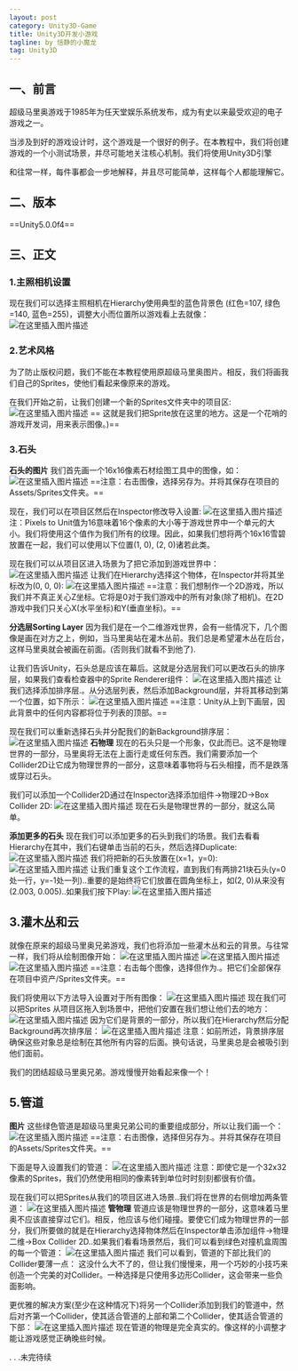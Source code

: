 ```yaml
---
layout: post
category: Unity3D-Game
title: Unity3D开发小游戏
tagline: by 恬静的小魔龙
tag: Unity3D
---
```


## 一、前言
超级马里奥游戏于1985年为任天堂娱乐系统发布，成为有史以来最受欢迎的电子游戏之一。

当涉及到好的游戏设计时，这个游戏是一个很好的例子。在本教程中，我们将创建游戏的一个小测试场景，并尽可能地关注核心机制。我们将使用Unity3D引擎

和往常一样，每件事都会一步地解释，并且尽可能简单，这样每个人都能理解它。

## 二、版本
==Unity5.0.0f4==

## 三、正文
### 1.主照相机设置
现在我们可以选择主照相机在Hierarchy使用典型的蓝色背景色 (红色=107, 绿色=140, 蓝色=255)，调整大小而位置所以游戏看上去就像：
![在这里插入图片描述](https://img-blog.csdnimg.cn/20190912151509687.png?x-oss-process=image/watermark,type_ZmFuZ3poZW5naGVpdGk,shadow_10,text_aHR0cHM6Ly9ibG9nLmNzZG4ubmV0L3E3NjQ0MjQ1Njc=,size_16,color_FFFFFF,t_70)
### 2.艺术风格
为了防止版权问题，我们不能在本教程使用原超级马里奥图片。相反，我们将画我们自己的Sprites，使他们看起来像原来的游戏。

在我们开始之前，让我们创建一个新的Sprites文件夹中的项目区:
![在这里插入图片描述](https://img-blog.csdnimg.cn/20190912151631824.png)
== 这就是我们把Sprite放在这里的地方。这是一个花哨的游戏开发词，用来表示图像。)==

### 3.石头
**石头的图片**
我们首先画一个16x16像素石材绘图工具中的图像，如：
![在这里插入图片描述](https://imgconvert.csdnimg.cn/aHR0cHM6Ly9ub29idHV0cy5jb20vY29udGVudC91bml0eS8yZC1zdXBlci1tYXJpby1icm9zLWdhbWUvc3RvbmUucG5n?x-oss-process=image/format,png)
==注意：右击图像，选择另存为。并将其保存在项目的Assets/Sprites文件夹。==

现在，我们可以在项目区然后在Inspector修改导入设置:
![在这里插入图片描述](https://img-blog.csdnimg.cn/2019091215254274.png?x-oss-process=image/watermark,type_ZmFuZ3poZW5naGVpdGk,shadow_10,text_aHR0cHM6Ly9ibG9nLmNzZG4ubmV0L3E3NjQ0MjQ1Njc=,size_16,color_FFFFFF,t_70)
注：Pixels to Unit值为16意味着16个像素的大小等于游戏世界中一个单元的大小。我们将使用这个值作为我们所有的纹理。因此，如果我们想将两个16x16雪碧放置在一起，我们可以使用以下位置(1, 0), (2, 0)诸若此类。

现在我们可以从项目区进入场景为了把它添加到游戏世界中：
![在这里插入图片描述](https://img-blog.csdnimg.cn/20190912152625134.png?x-oss-process=image/watermark,type_ZmFuZ3poZW5naGVpdGk,shadow_10,text_aHR0cHM6Ly9ibG9nLmNzZG4ubmV0L3E3NjQ0MjQ1Njc=,size_16,color_FFFFFF,t_70)
让我们在Hierarchy选择这个物体，在Inspector并将其坐标改为(0, 0, 0):
![在这里插入图片描述](https://img-blog.csdnimg.cn/20190912152718940.png?x-oss-process=image/watermark,type_ZmFuZ3poZW5naGVpdGk,shadow_10,text_aHR0cHM6Ly9ibG9nLmNzZG4ubmV0L3E3NjQ0MjQ1Njc=,size_16,color_FFFFFF,t_70)
==注意：我们想制作一个2D游戏，所以我们并不真正关心Z坐标。它将是0对于我们游戏中的所有对象(除了相机)。在2D游戏中我们只关心X(水平坐标)和Y(垂直坐标)。==

**分选层Sorting Layer**
因为我们是在一个二维游戏世界，会有一些情况下，几个图像是画在对方之上，例如，当马里奥站在灌木丛前。我们总是希望灌木丛在后台，这样马里奥就会被画在前面。(否则我们就看不到他了).

让我们告诉Unity，石头总是应该在幕后。这就是分选层我们可以更改石头的排序层，如果我们查看检查器中的Sprite Renderer组件：
![在这里插入图片描述](https://img-blog.csdnimg.cn/20190912152749307.png)
让我们选择添加排序层.。从分选层列表，然后添加Background层，并将其移动到第一个位置，如下所示：
![在这里插入图片描述](https://img-blog.csdnimg.cn/20190912152805653.png)
==注意：Unity从上到下画层，因此背景中的任何内容都将位于列表的顶部。==

现在我们可以重新选择石头并分配我们的新Background排序层：
![在这里插入图片描述](https://img-blog.csdnimg.cn/20190912152832516.png)
**石物理**
现在的石头只是一个形象，仅此而已。这不是物理世界的一部分，马里奥将无法在上面行走或任何东西。我们需要添加一个Collider2D让它成为物理世界的一部分，这意味着事物将与石头相撞，而不是跌落或穿过石头。

我们可以添加一个Collider2D通过在Inspector选择添加组件->物理2D->Box Collider 2D:
![在这里插入图片描述](https://img-blog.csdnimg.cn/2019091215342937.png?x-oss-process=image/watermark,type_ZmFuZ3poZW5naGVpdGk,shadow_10,text_aHR0cHM6Ly9ibG9nLmNzZG4ubmV0L3E3NjQ0MjQ1Njc=,size_16,color_FFFFFF,t_70)
现在石头是物理世界的一部分，就这么简单。

**添加更多的石头**
现在我们可以添加更多的石头到我们的场景。我们去看看Hierarchy在其中，我们右键单击当前的石头，然后选择Duplicate:
![在这里插入图片描述](https://img-blog.csdnimg.cn/20190912153602121.png)
我们将把新的石头放置在(x=1，y=0):
![在这里插入图片描述](https://img-blog.csdnimg.cn/20190912153753787.png)
让我们重复这个工作流程，直到我们有两排21块石头(y=0处一行，y=-1处一列)..重要的是始终将它们放置在圆角坐标上，如(2, 0)从来没有(2.003, 0.005)..如果我们按下Play:
![在这里插入图片描述](https://img-blog.csdnimg.cn/2019091215380931.png)

## 3.灌木丛和云
就像在原来的超级马里奥兄弟游戏，我们也将添加一些灌木丛和云的背景。与往常一样，我们将从绘制图像开始：
![在这里插入图片描述](https://imgconvert.csdnimg.cn/aHR0cHM6Ly9ub29idHV0cy5jb20vY29udGVudC91bml0eS8yZC1zdXBlci1tYXJpby1icm9zLWdhbWUvY2xvdWQucG5n?x-oss-process=image/format,png)
![在这里插入图片描述](https://imgconvert.csdnimg.cn/aHR0cHM6Ly9ub29idHV0cy5jb20vY29udGVudC91bml0eS8yZC1zdXBlci1tYXJpby1icm9zLWdhbWUvY2xvdWRzLnBuZw?x-oss-process=image/format,png)
![在这里插入图片描述](https://imgconvert.csdnimg.cn/aHR0cHM6Ly9ub29idHV0cy5jb20vY29udGVudC91bml0eS8yZC1zdXBlci1tYXJpby1icm9zLWdhbWUvYnVzaC5wbmc?x-oss-process=image/format,png)
==注意：右击每个图像，选择但作为.。把它们全部保存在项目中资产/Sprites文件夹。==

我们将使用以下方法导入设置对于所有图像：
![在这里插入图片描述](https://img-blog.csdnimg.cn/20190912153943862.png?x-oss-process=image/watermark,type_ZmFuZ3poZW5naGVpdGk,shadow_10,text_aHR0cHM6Ly9ibG9nLmNzZG4ubmV0L3E3NjQ0MjQ1Njc=,size_16,color_FFFFFF,t_70)
现在我们可以把Sprites 从项目区拖入到场景中，把他们安置在我们想让他们去的地方：
![在这里插入图片描述](https://img-blog.csdnimg.cn/20190912154015384.png?x-oss-process=image/watermark,type_ZmFuZ3poZW5naGVpdGk,shadow_10,text_aHR0cHM6Ly9ibG9nLmNzZG4ubmV0L3E3NjQ0MjQ1Njc=,size_16,color_FFFFFF,t_70)
因为它们是背景的一部分，所以我们在Hierarchy然后分配Background再次排序层：
![在这里插入图片描述](https://img-blog.csdnimg.cn/20190912154035759.png?x-oss-process=image/watermark,type_ZmFuZ3poZW5naGVpdGk,shadow_10,text_aHR0cHM6Ly9ibG9nLmNzZG4ubmV0L3E3NjQ0MjQ1Njc=,size_16,color_FFFFFF,t_70)
注意：如前所述，背景排序层确保这些对象总是绘制在其他所有内容的后面。换句话说，马里奥总是会被吸引到他们面前。

我们的团结超级马里奥兄弟。游戏慢慢开始看起来像一个！

## 5.管道
**图片**
这些绿色管道是超级马里奥兄弟公司的重要组成部分，所以让我们画一个：
![在这里插入图片描述](https://imgconvert.csdnimg.cn/aHR0cHM6Ly9ub29idHV0cy5jb20vY29udGVudC91bml0eS8yZC1zdXBlci1tYXJpby1icm9zLWdhbWUvcGlwZS5wbmc?x-oss-process=image/format,png)
==注意：右击图像，选择但另存为.。并将其保存在项目的Assets/Sprites文件夹。==

下面是导入设置我们的管道：
![在这里插入图片描述](https://img-blog.csdnimg.cn/20190912155328231.png?x-oss-process=image/watermark,type_ZmFuZ3poZW5naGVpdGk,shadow_10,text_aHR0cHM6Ly9ibG9nLmNzZG4ubmV0L3E3NjQ0MjQ1Njc=,size_16,color_FFFFFF,t_70)
注意：即使它是一个32x32像素的Sprites，我们仍然使用相同的像素转到单位时时刻刻都很有价值。

现在我们可以把Sprites从我们的项目区进入场景..我们将在世界的右侧增加两条管道：
![在这里插入图片描述](https://img-blog.csdnimg.cn/20190912155358785.png?x-oss-process=image/watermark,type_ZmFuZ3poZW5naGVpdGk,shadow_10,text_aHR0cHM6Ly9ibG9nLmNzZG4ubmV0L3E3NjQ0MjQ1Njc=,size_16,color_FFFFFF,t_70)
**管物理**
管道应该是物理世界的一部分，这意味着马里奥不应该直接穿过它们。相反，他应该与他们碰撞。要使它们成为物理世界的一部分，我们所要做的就是在Hierarchy选择物体然后在Inspector单击添加组件->物理二维->Box Collider 2D..如果我们看看场景然后，我们可以看到绿色对撞机盒周围的每一个管道：
![在这里插入图片描述](https://img-blog.csdnimg.cn/20190912155515448.png?x-oss-process=image/watermark,type_ZmFuZ3poZW5naGVpdGk,shadow_10,text_aHR0cHM6Ly9ibG9nLmNzZG4ubmV0L3E3NjQ0MjQ1Njc=,size_16,color_FFFFFF,t_70)
我们可以看到，管道的下部比我们的Collider要薄一点：
这没什么大不了的，但让我们慢慢来，用一个巧妙的小技巧来创造一个完美的对Collider。一种选择是只使用多边形Collider，这会带来一些负面影响。

更优雅的解决方案(至少在这种情况下)将另一个Collider添加到我们的管道中，然后对齐第一个Collider，使其适合管道的上部和第二个Collider，使其适合管道的下部：
![在这里插入图片描述](https://img-blog.csdnimg.cn/2019091216205562.png?x-oss-process=image/watermark,type_ZmFuZ3poZW5naGVpdGk,shadow_10,text_aHR0cHM6Ly9ibG9nLmNzZG4ubmV0L3E3NjQ0MjQ1Njc=,size_16,color_FFFFFF,t_70)
现在管道的物理是完全真实的。像这样的小调整才能让游戏感觉正确晚些时候。

. . .未完待续
